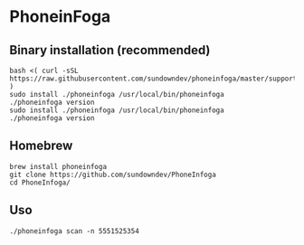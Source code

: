 # PhoneinFoga


## Binary installation (recommended)

    bash <( curl -sSL https://raw.githubusercontent.com/sundowndev/phoneinfoga/master/support/scripts/install )
    sudo install ./phoneinfoga /usr/local/bin/phoneinfoga
    ./phoneinfoga version
    sudo install ./phoneinfoga /usr/local/bin/phoneinfoga
    ./phoneinfoga version

## Homebrew
    brew install phoneinfoga
    git clone https://github.com/sundowndev/PhoneInfoga
    cd PhoneInfoga/

## Uso
    ./phoneinfoga scan -n 5551525354
